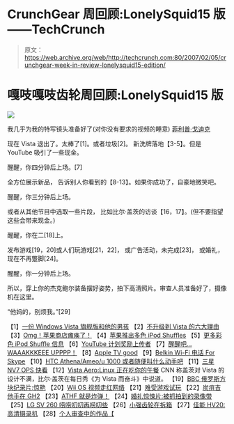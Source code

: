 # CrunchGear 周回顾:LonelySquid15 版——TechCrunch

> 原文：<https://web.archive.org/web/http://techcrunch.com:80/2007/02/05/crunchgear-week-in-review-lonelysquid15-edition/>

# 嘎吱嘎吱齿轮周回顾:LonelySquid15 版

![](img/ceeed15d6f39dccf8939d45c64f5f01d.png)

我几乎为我的特写镜头准备好了(对你没有要求的视频的睡意)
[菲利普·戈迪克](https://web.archive.org/web/20210225054121/http://facetiae.blogspot.com/)

现在 Vista 退出了。太棒了[1]。或者垃圾[2]。
新洗牌落地【3-5】。但是 YouTube 吸引了一些现金。

醒醒，你四分钟后上场。[7]

全方位展示新品，
告诉别人你看到的【8-13】。如果你成功了，自豪地微笑吧。

醒醒，你三分钟后上场。

或者从其他节目中选取一些片段，
比如比尔·盖茨的访谈【16，17】。(但不要指望这些会带来现金。)

醒醒，你在二[18]上。

发布游戏[19，20]或人们玩游戏[21，22]，
或广告活动，未完成[23]，
或婚礼，现在不再蹩脚[24]。

醒醒，你一分钟后上场。

所以，穿上你的杰克鲍尔装备摆好姿势，拍下高清照片。审查人员准备好了，摄像机在这里。

“他妈的，别烦我。”[29]

 【1】[一份 Windows Vista 旗舰版和他的男孩](https://web.archive.org/web/20210225054121/http://crunchgear.com/2007/01/30/a-copy-of-windows-vista-ultimate-and-his-boy/)
【2】[不升级到 Vista 的六大理由](https://web.archive.org/web/20210225054121/http://crunchgear.com/2007/01/29/six-good-reasons-not-to-upgrade-to-vista/)
【3】[Omg！苹果商店瘫痪了！](https://web.archive.org/web/20210225054121/http://crunchgear.com/2007/01/30/omg-the-apple-store-is-down/)
【4】[苹果推出多色 iPod Shuffles](https://web.archive.org/web/20210225054121/http://crunchgear.com/2007/01/30/apple-poops-out-multicolored-ipod-shuffles/)
【5】[更多彩色 iPod Shuffle 信息](https://web.archive.org/web/20210225054121/http://crunchgear.com/2007/01/30/more-color-ipod-shuffle-info/)
【6】[YouTube 计划奖励上传者](https://web.archive.org/web/20210225054121/http://crunchgear.com/2007/01/29/youtube-plans-on-rewarding-uploaders/)
【7】[醒醒吧…WAAAKKKEEE UPPPP！](https://web.archive.org/web/20210225054121/http://crunchgear.com/2007/01/30/wake-upwaaakkkeee-upppp/)
【8】[Apple TV good](https://web.archive.org/web/20210225054121/http://crunchgear.com/2007/01/30/apple-tv-goodness/)
【9】[Belkin Wi-Fi 电话 For Skype](https://web.archive.org/web/20210225054121/http://crunchgear.com/2007/01/30/belkin-wi-fi-phone-for-skype/)
【10】[HTC Athena/Ameo/u 1000 或者随便叫什么动手吧](https://web.archive.org/web/20210225054121/http://crunchgear.com/2007/02/01/htc-athenaameou1000-or-whatever-its-called-hands-on/)
【11】[三星 NV7 OPS 快看](https://web.archive.org/web/20210225054121/http://crunchgear.com/2007/02/01/samsung-nv7-ops-quick-look/)
【12】[Vista Aero:Linux 正在吃你的午餐](https://web.archive.org/web/20210225054121/http://crunchgear.com/2007/01/31/vista-aero-linux-is-eating-your-lunch/)
CNN 称盖茨对 Vista 的设计不满，比尔·盖茨在每日秀《为 Vista 而奋斗》中说道。
【19】[BBC 俄罗斯方块纪录片:惊艳](https://web.archive.org/web/20210225054121/http://crunchgear.com/2007/01/29/bbc-tetris-documentary-amazing/)
【20】[Wii OS 视频走红网络](https://web.archive.org/web/20210225054121/http://crunchgear.com/2007/02/02/wii-os-video-hits-the-net/)
【21】[难受游戏试玩](https://web.archive.org/web/20210225054121/http://crunchgear.com/2007/01/29/uncomfortable-game-demo/)
【22】[炭疽吉他手在 GH2](https://web.archive.org/web/20210225054121/http://crunchgear.com/2007/01/30/anthrax-guitarist-cant-play-his-own-song-in-gh2/)
【23】[ATHF 就是炸弹！](https://web.archive.org/web/20210225054121/http://crunchgear.com/2007/02/01/athf-is-the-bomb/)
【24】[婚礼惊悚片:被抓拍到的录像带](https://web.archive.org/web/20210225054121/http://crunchgear.com/2007/01/30/wedding-thriller-caught-on-tape/)
【25】[LG SV 260 唠唠叨叨再唠叨些](https://web.archive.org/web/20210225054121/http://crunchgear.com/2007/01/30/lg-sv260-nags-and-then-nags-some-more/)
【26】[小强齿轮在拆箱](https://web.archive.org/web/20210225054121/http://crunchgear.com/2007/01/31/jack-bauer-gear-at-uncrate/)
【27】[佳能 HV20:高清摄录机](https://web.archive.org/web/20210225054121/http://crunchgear.com/2007/01/31/canon-hv20-hd-hd-camcorder/)
【28】[个人审查中的作品【](https://web.archive.org/web/20210225054121/http://crunchgear.com/2007/01/31/personal-censorship-in-the-works/)